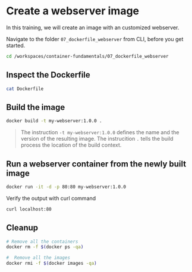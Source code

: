 # Create a webserver image

In this training, we will create an image with an customized webserver.

Navigate to the folder `07_dockerfile_webserver` from CLI, before you get started.

```bash
cd /workspaces/container-fundamentals/07_dockerfile_webserver
```

## Inspect the Dockerfile

```bash
cat Dockerfile
```

## Build the image

```bash
docker build -t my-webserver:1.0.0 .
```

>The instruction `-t my-webserver:1.0.0` defines the name and the version of the resulting image.
>The instrucition `.` tells the build process the location of the build context.

## Run a webserver container from the newly built image

```bash
docker run -it -d -p 80:80 my-webserver:1.0.0
```

Verify the output with curl command

```bash
curl localhost:80
```

## Cleanup

```bash
# Remove all the containers
docker rm -f $(docker ps -qa)

#  Remove all the images
docker rmi -f $(docker images -qa)
```